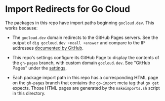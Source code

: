 # Import Redirects for Go Cloud

The packages in this repo have import paths beginning `gocloud.dev`. This works
because:

- The `gocloud.dev` domain redirects to the GitHub Pages servers. See the output of
  `dig gocloud.dev +noall +answer` and compare to the IP addresses [documented by
  GitHub](https://help.github.com/articles/setting-up-an-apex-domain/#configuring-a-records-with-your-dns-provider).

- This repo's settings configure its GitHub Page to display the contents of the
  `gh-pages` branch, with custom domain `gocloud.dev`. See "GitHub Pages" under
  the [settings](https://github.com/google/go-cloud/settings).

- Each package import path in this repo has a corresponding HTML page on the
  `gh-pages` branch that contains the `go-import` meta tag that `go get`
  expects. Those HTML pages are generated by the `makeimports.sh` script in this
  directory.
